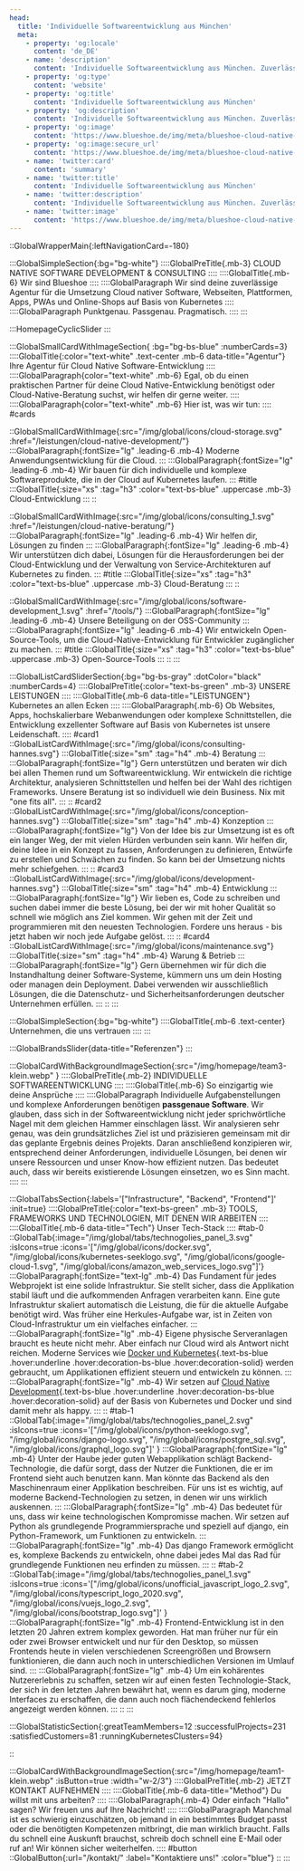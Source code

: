 ```yaml
---
head:
  title: 'Individuelle Softwareentwicklung aus München'
  meta:
    - property: 'og:locale'
      content: 'de_DE'
    - name: 'description'
      content: 'Individuelle Softwareentwicklung aus München. Zuverlässige Agentur für Web, E-Commerce, Plattformen und Portale, PWAs und mehr. ✅ Robust ✅ Skalierbar ✅ Sicher'
    - property: 'og:type'
      content: 'website'
    - property: 'og:title'
      content: 'Individuelle Softwareentwicklung aus München'
    - property: 'og:description'
      content: 'Individuelle Softwareentwicklung aus München. Zuverlässige Agentur für Web, E-Commerce, Plattformen und Portale, PWAs und mehr. ✅ Robust ✅ Skalierbar ✅ Sicher'
    - property: 'og:image'
      content: 'https://www.blueshoe.de/img/meta/blueshoe-cloud-native-devlopment.png'
    - property: 'og:image:secure_url'
      content: 'https://www.blueshoe.de/img/meta/blueshoe-cloud-native-devlopment.png'
    - name: 'twitter:card'
      content: 'summary'
    - name: 'twitter:title'
      content: 'Individuelle Softwareentwicklung aus München'
    - name: 'twitter:description'
      content: 'Individuelle Softwareentwicklung aus München. Zuverlässige Agentur für Web, E-Commerce, Plattformen und Portale, PWAs und mehr. ✅ Robust ✅ Skalierbar ✅ Sicher'
    - name: 'twitter:image'
      content: 'https://www.blueshoe.de/img/meta/blueshoe-cloud-native-devlopment.png'
---
```

::GlobalWrapperMain{:leftNavigationCard=-180}

:::GlobalSimpleSection{:bg="bg-white"}
::::GlobalPreTitle{.mb-3}
CLOUD NATIVE SOFTWARE DEVELOPMENT & CONSULTING
::::
::::GlobalTitle{.mb-6}
Wir sind Blueshoe
::::
::::GlobalParagraph
Wir sind deine zuverlässige Agentur für die Umsetzung Cloud nativer Software, Webseiten, Plattformen, Apps, PWAs und Online-Shops auf Basis von Kubernetes
::::
::::GlobalParagraph
Punktgenau. Passgenau. Pragmatisch.
::::
:::


:::HomepageCyclicSlider
:::


:::GlobalSmallCardWithImageSection{ :bg="bg-bs-blue" :numberCards=3}
::::GlobalTitle{:color="text-white" .text-center .mb-6 data-title="Agentur"}
Ihre Agentur für Cloud Native Software-Entwicklung
::::
::::GlobalParagraph{color="text-white" .mb-6}
Egal, ob du einen praktischen Partner für deine Cloud Native-Entwicklung benötigst oder Cloud-Native-Beratung suchst, wir helfen dir gerne weiter.
::::
::::GlobalParagraph{color="text-white" .mb-6}
Hier ist, was wir tun:
::::
#cards

::GlobalSmallCardWithImage{:src="/img/global/icons/cloud-storage.svg" :href="/leistungen/cloud-native-development/"}
:::GlobalParagraph{:fontSize="lg" .leading-6 .mb-4}
Moderne Anwendungsentwicklung für die Cloud.
:::
:::GlobalParagraph{:fontSize="lg" .leading-6 .mb-4}
Wir bauen für dich individuelle und komplexe Softwareprodukte, die in der Cloud auf Kubernetes laufen.
:::
#title
:::GlobalTitle{:size="xs" :tag="h3" :color="text-bs-blue" .uppercase .mb-3}
Cloud-Entwicklung
:::
::

::GlobalSmallCardWithImage{:src="/img/global/icons/consulting_1.svg" :href="/leistungen/cloud-native-beratung/"}
:::GlobalParagraph{:fontSize="lg" .leading-6 .mb-4}
Wir helfen dir, Lösungen zu finden
:::
:::GlobalParagraph{:fontSize="lg" .leading-6 .mb-4}
Wir unterstützen dich dabei, Lösungen für die Herausforderungen bei der Cloud-Entwicklung und der Verwaltung von Service-Architekturen auf Kubernetes zu finden.
:::
#title
:::GlobalTitle{:size="xs" :tag="h3" :color="text-bs-blue" .uppercase .mb-3}
Cloud-Beratung
:::
::

::GlobalSmallCardWithImage{:src="/img/global/icons/software-development_1.svg" :href="/tools/"}
:::GlobalParagraph{:fontSize="lg" .leading-6 .mb-4}
Unsere Beteiligung on der OSS-Community
:::
:::GlobalParagraph{:fontSize="lg" .leading-6 .mb-4}
Wir entwickeln Open-Source-Tools, um die Cloud-Native-Entwicklung für Entwickler zugänglicher zu machen.
:::
#title
:::GlobalTitle{:size="xs" :tag="h3" :color="text-bs-blue" .uppercase .mb-3}
Open-Source-Tools
:::
::
:::


:::GlobalListCardSliderSection{:bg="bg-bs-gray" :dotColor="black" :numberCards=4}
::::GlobalPreTitle{:color="text-bs-green" .mb-3}
UNSERE LEISTUNGEN
::::
::::GlobalTitle{.mb-6 data-title="LEISTUNGEN"}
Kubernetes an allen Ecken
::::
::::GlobalParagraph{.mb-6}
Ob Websites, Apps, hochskalierbare Webanwendungen oder komplexe Schnittstellen, die Entwicklung exzellenter Software auf Basis von Kubernetes ist unsere Leidenschaft.
::::
#card1
::GlobalListCardWithImage{:src="/img/global/icons/consulting-hannes.svg"}
:::GlobalTitle{:size="sm" :tag="h4" .mb-4}
Beratung
:::
:::GlobalParagraph{:fontSize="lg"}
Gern unterstützen und beraten wir dich bei allen Themen rund um Softwareentwicklung. Wir entwickeln die richtige Architektur, analysieren Schnittstellen und helfen bei der Wahl des richtigen Frameworks. Unsere Beratung ist so individuell wie dein Business. Nix mit "one fits all".
:::
::
#card2
::GlobalListCardWithImage{:src="/img/global/icons/conception-hannes.svg"}
:::GlobalTitle{:size="sm" :tag="h4" .mb-4}
Konzeption
:::
:::GlobalParagraph{:fontSize="lg"}
Von der Idee bis zur Umsetzung ist es oft ein langer Weg, der mit vielen Hürden verbunden sein kann. Wir helfen dir, deine Idee in ein Konzept zu fassen, Anforderungen zu definieren, Entwürfe zu erstellen und Schwächen zu finden. So kann bei der Umsetzung nichts mehr schiefgehen.
:::
::
#card3
::GlobalListCardWithImage{:src="/img/global/icons/development-hannes.svg"}
:::GlobalTitle{:size="sm" :tag="h4" .mb-4}
Entwicklung
:::
:::GlobalParagraph{:fontSize="lg"}
Wir lieben es, Code zu schreiben und suchen dabei immer die beste Lösung, bei der wir mit hoher Qualität so schnell wie möglich ans Ziel kommen. Wir gehen mit der Zeit und programmieren mit den neuesten Technologien. Fordere uns heraus - bis jetzt haben wir noch jede Aufgabe gelöst.
:::
::
#card4
::GlobalListCardWithImage{:src="/img/global/icons/maintenance.svg"}
:::GlobalTitle{:size="sm" :tag="h4" .mb-4}
Warung & Betrieb
:::
:::GlobalParagraph{:fontSize="lg"}
Gern übernehmen wir für dich die Instandhaltung deiner Software-Systeme, kümmern uns um dein Hosting oder managen dein Deployment. Dabei verwenden wir ausschließlich Lösungen, die die Datenschutz- und Sicherheitsanforderungen deutscher Unternehmen erfüllen.
:::
::
:::


:::GlobalSimpleSection{:bg="bg-white"}
::::GlobalTitle{.mb-6 .text-center}
Unternehmen, die uns vertrauen
::::
:::


:::GlobalBrandsSlider{data-title="Referenzen"}
:::


:::GlobalCardWithBackgroundImageSection{:src="/img/homepage/team3-klein.webp" }
::::GlobalPreTitle{.mb-2}
INDIVIDUELLE SOFTWAREENTWICKLUNG
::::
::::GlobalTitle{.mb-6}
So einzigartig wie deine Ansprüche
::::
::::GlobalParagraph
Individuelle Aufgabenstellungen und komplexe Anforderungen benötigen **passgenaue Software**. Wir glauben, dass sich in der Softwareentwicklung nicht jeder sprichwörtliche Nagel mit dem gleichen Hammer einschlagen lässt. Wir analysieren sehr genau, was dein grundsätzliches Ziel ist und präzisieren gemeinsam mit dir das geplante Ergebnis deines Projekts. Daran anschließend konzipieren wir, entsprechend deiner Anforderungen, individuelle Lösungen, bei denen wir unsere Ressourcen und unser Know-how effizient nutzen. Das bedeutet auch, dass wir bereits existierende Lösungen einsetzen, wo es Sinn macht.
::::
:::


:::GlobalTabsSection{:labels='["Infrastructure", "Backend", "Frontend"]' :init=true}
::::GlobalPreTitle{:color="text-bs-green" .mb-3}
TOOLS, FRAMEWORKS UND TECHNOLOGIEN, MIT DENEN WIR ARBEITEN
::::
::::GlobalTitle{.mb-6 data-title="Tech"}
Unser Tech-Stack
::::
#tab-0
::GlobalTab{:image="/img/global/tabs/technogolies_panel_3.svg" :isIcons=true :icons='["/img/global/icons/docker.svg", "/img/global/icons/kubernetes-seeklogo.svg", "/img/global/icons/google-cloud-1.svg", "/img/global/icons/amazon_web_services_logo.svg"]'}
:::GlobalParagraph{:fontSize="text-lg" .mb-4}
Das Fundament für jedes Webprojekt ist eine solide Infrastruktur. Sie stellt sicher, dass die Applikation stabil läuft und die aufkommenden Anfragen verarbeiten kann. Eine gute Infrastruktur skaliert automatisch die Leistung, die für die aktuelle Aufgabe benötigt wird. Was früher eine Herkules-Aufgabe war, ist in Zeiten von Cloud-Infrastruktur um ein vielfaches einfacher.
:::
:::GlobalParagraph{:fontSize="lg" .mb-4}
Eigene physische Serveranlagen braucht es heute nicht mehr. Aber einfach nur Cloud wird als Antwort nicht reichen. Moderne Services wie [Docker und Kubernetes](/leistungen/docker-kubernetes/){.text-bs-blue .hover:underline .hover:decoration-bs-blue .hover:decoration-solid} werden gebraucht, um Applikationen effizient steuern und entwickeln zu können.
:::
:::GlobalParagraph{:fontSize="lg" .mb-4}
Wir setzen auf [Cloud Native Development](/leistungen/docker-kubernetes/){.text-bs-blue .hover:underline .hover:decoration-bs-blue .hover:decoration-solid} auf der Basis von Kubernetes und Docker und sind damit mehr als happy.
:::
::
#tab-1
::GlobalTab{:image="/img/global/tabs/technogolies_panel_2.svg" :isIcons=true :icons='["/img/global/icons/python-seeklogo.svg", "/img/global/icons/django-logo.svg", "/img/global/icons/postgre_sql.svg", "/img/global/icons/graphql_logo.svg"]'  }
:::GlobalParagraph{:fontSize="lg" .mb-4}
Unter der Haube jeder guten Webapplikation schlägt Backend-Technologie, die dafür sorgt, dass der Nutzer die Funktionen, die er im Frontend sieht auch benutzen kann. Man könnte das Backend als den Maschinenraum einer Applikation beschreiben. Für uns ist es wichtig, auf moderne Backend-Technologien zu setzen, in denen wir uns wirklich auskennen.
:::
:::GlobalParagraph{:fontSize="lg" .mb-4}
Das bedeutet für uns, dass wir keine technologischen Kompromisse machen. Wir setzen auf Python als grundlegende Programmiersprache und speziell auf django, ein Python-Framework, um Funktionen zu entwickeln.
:::
:::GlobalParagraph{:fontSize="lg" .mb-4}
Das django Framework ermöglicht es, komplexe Backends zu entwickeln, ohne dabei jedes Mal das Rad für grundlegende Funktionen neu erfinden zu müssen.
:::
::
#tab-2
::GlobalTab{:image="/img/global/tabs/technogolies_panel_1.svg" :isIcons=true :icons='["/img/global/icons/unofficial_javascript_logo_2.svg", "/img/global/icons/typescript_logo_2020.svg", "/img/global/icons/vuejs_logo_2.svg", "/img/global/icons/bootstrap_logo.svg"]'  }
:::GlobalParagraph{:fontSize="lg" .mb-4}
Frontend-Entwicklung ist in den letzten 20 Jahren extrem komplex geworden. Hat man früher nur für ein oder zwei Browser entwickelt und nur für den Desktop, so müssen Frontends heute in vielen verschiedenen Screengrößen und Browsern funktionieren, die dann auch noch in unterschiedlichen Versionen im Umlauf sind.
:::
:::GlobalParagraph{:fontSize="lg" .mb-4}
Um ein kohärentes Nutzererlebnis zu schaffen, setzen wir auf einen festen Technologie-Stack, der sich in den letzten Jahren bewährt hat, wenn es darum ging, moderne Interfaces zu erschaffen, die dann auch noch flächendeckend fehlerlos angezeigt werden können.
:::
::
:::

:::GlobalStatisticSection{:greatTeamMembers=12 :successfulProjects=231 :satisfiedCustomers=81 :runningKubernetesClusters=94}

::

:::GlobalCardWithBackgroundImageSection{:src="/img/homepage/team1-klein.webp" :isButton=true :width="w-2/3"}
::::GlobalPreTitle{.mb-2}
JETZT KONTAKT AUFNEHMEN
::::
::::GlobalTitle{.mb-6 data-title="Method"}
Du willst mit uns arbeiten?
::::
::::GlobalParagraph{.mb-4}
Oder einfach "Hallo" sagen? Wir freuen uns auf Ihre Nachricht!
::::
::::GlobalParagraph
Manchmal ist es schwierig einzuschätzen, ob jemand in ein bestimmtes Budget passt oder die benötigten Kompetenzen mitbringt, die man wirklich braucht. Falls du schnell eine Auskunft brauchst, schreib doch schnell eine E-Mail oder ruf an! Wir können sicher weiterhelfen.
::::
#button
::GlobalButton{:url="/kontakt/" :label="Kontaktiere uns!" :color="blue"}
::
:::



